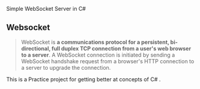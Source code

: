 Simple WebSocket Server in C#

## Websocket

> WebSocket is **a communications protocol for a persistent, bi-directional, full duplex TCP connection from a user's web browser to a server**. A WebSocket connection is initiated by sending a WebSocket handshake request from a browser's HTTP connection to a server to upgrade the connection.

This is a Practice project for getting better at concepts of C# .
